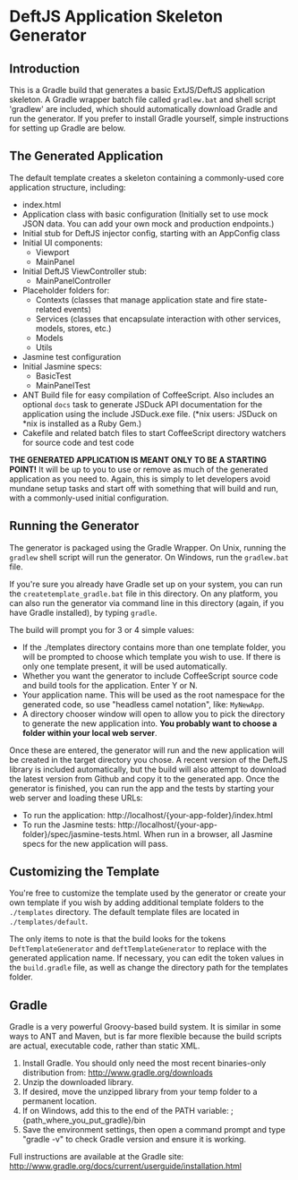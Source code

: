 # DeftJS Application Skeleton Generator

## Introduction

This is a Gradle build that generates a basic ExtJS/DeftJS application skeleton. A Gradle wrapper batch file called `gradlew.bat` and shell script 'gradlew' are included, which should automatically download Gradle and run the generator. If you prefer to install Gradle yourself, simple instructions for setting up Gradle are below.


## The Generated Application

The default template creates a skeleton containing a commonly-used core application structure, including:

* index.html
* Application class with basic configuration (Initially set to use mock JSON data. You can add your own mock and production endpoints.)
* Initial stub for DeftJS injector config, starting with an AppConfig class
* Initial UI components:
    * Viewport
    * MainPanel
* Initial DeftJS ViewController stub:
    * MainPanelController
* Placeholder folders for:
    * Contexts (classes that manage application state and fire state-related events)
    * Services (classes that encapsulate interaction with other services, models, stores, etc.)
    * Models
    * Utils
* Jasmine test configuration
* Initial Jasmine specs:
    * BasicTest
    * MainPanelTest
* ANT Build file for easy compilation of CoffeeScript. Also includes an optional `docs` task to generate JSDuck API documentation for the application using the include JSDuck.exe file. (*nix users: JSDuck on *nix is installed as a Ruby Gem.) 
* Cakefile and related batch files to start CoffeeScript directory watchers for source code and test code
	
**THE GENERATED APPLICATION IS MEANT ONLY TO BE A STARTING POINT!** It will be up to you to use or remove as much of the generated application as you need to. Again, this is simply to let developers avoid mundane setup tasks and start off with something that will build and run, with a commonly-used initial configuration.


## Running the Generator

The generator is packaged using the Gradle Wrapper. On Unix, running the `gradlew` shell script will run the generator. On Windows, run the `gradlew.bat` file. 

If you're sure you already have Gradle set up on your system, you can run the `createtemplate_gradle.bat` file in this directory. On any platform, you can also run the generator via command line in this directory (again, if you have Gradle installed), by typing `gradle`.

The build will prompt you for 3 or 4 simple values:

* If the ./templates directory contains more than one template folder, you will be prompted to choose which template you wish to use. If there is only one template present, it will be used automatically.
* Whether you want the generator to include CoffeeScript source code and build tools for the application. Enter Y or N.
* Your application name. This will be used as the root namespace for the generated code, so use "headless camel notation", like: `MyNewApp`.
* A directory chooser window will open to allow you to pick the directory to generate the new application into. **You probably want to choose a folder within your local web server**.

Once these are entered, the generator will run and the new application will be created in the target directory you chose. A recent version of the DeftJS library is included automatically, but the build will also attempt to download the latest version from Github and copy it to the generated app. Once the generator is finished, you can run the app and the tests by starting your web server and loading these URLs:

* To run the application: http://localhost/{your-app-folder}/index.html
* To run the Jasmine tests: http://localhost/{your-app-folder}/spec/jasmine-tests.html. When run in a browser, all Jasmine specs for the new application will pass.


## Customizing the Template

You're free to customize the template used by the generator or create your own template if you wish by adding additional template folders to the `./templates` directory. The default template files are located in `./templates/default`. 

The only items to note is that the build looks for the tokens `DeftTemplateGenerator` and `deftTemplateGenerator` to replace with the generated application name. If necessary, you can edit the token values in the `build.gradle` file, as well as change the directory path for the templates folder.


## Gradle

Gradle is a very powerful Groovy-based build system. It is similar in some ways to ANT and Maven, but is far more flexible because the build scripts are actual, executable code, rather than static XML.

1. Install Gradle. You should only need the most recent binaries-only distribution from: http://www.gradle.org/downloads
2. Unzip the downloaded library.
3. If desired, move the unzipped library from your temp folder to a permanent location.
4. If on Windows, add this to the end of the PATH variable: ;{path_where_you_put_gradle}/bin
5. Save the environment settings, then open a command prompt and type "gradle -v" to check Gradle version and ensure it is working.

Full instructions are available at the Gradle site: http://www.gradle.org/docs/current/userguide/installation.html
